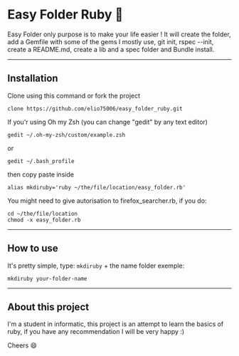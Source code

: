 # Easy Folder Ruby :rocket:

Easy Folder only purpose is to make your life easier !
It will create the folder, add a Gemfile with some of the gems I mostly use, git init, rspec --init, create a README.md, create a lib and a spec folder and Bundle install.

--------

## Installation 
Clone using this command or fork the project
```
clone https://github.com/elio75006/easy_folder_ruby.git
``` 
If you'r using Oh my Zsh (you can change "gedit" by any text editor)
```
gedit ~/.oh-my-zsh/custom/example.zsh
```
or
```
gedit ~/.bash_profile
```
then copy paste inside 
```
alias mkdiruby='ruby ~/the/file/location/easy_folder.rb'
```
You might need to give autorisation to firefox_searcher.rb, if you do:
```
cd ~/the/file/location
chmod -x easy_folder.rb
```
----------

## How to use
It's pretty simple, type: ```mkdiruby``` + the name folder exemple:
```
mkdiruby your-folder-name
```

----------

## About this project 

I'm a student in informatic, this project is an attempt to learn the basics of ruby, if you have any recommendation I will be very happy :)

Cheers :smile:
